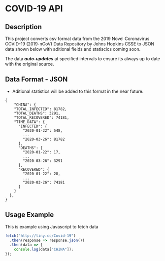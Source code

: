 # COVID-19 API

## Description

This project converts csv format data from the 2019 Novel Coronavirus COVID-19 (2019-nCoV) Data Repository by Johns Hopkins CSSE to JSON data shown below with aditional fields and statiscics coming soon.

The data ***auto-updates*** at specified intervals to ensure its always up to date with the original source.

## Data Format - JSON

- Aditional statistics will be added to this format in the near future.

```YML
{
    "CHINA": {
    "TOTAL_INFECTED": 81782,
    "TOTAL_DEATHS": 3291,
    "TOTAL_RECOVERED": 74181,
    "TIME_DATA": {
      "INFECTED": {
        "2020-01-22": 548,
        ...
        "2020-03-26": 81782
      },
      "DEATHS": {
        "2020-01-22": 17,
        ...
        "2020-03-26": 3291
      },
      "RECOVERED": {
        "2020-01-22": 28,
        ...
        "2020-03-26": 74181
      }
    }
  },
}
```

## Usage Example

This is example using Javascript to fetch data

```javascript
fetch("http://tiny.cc/Covid-19")
  .then(response => response.json())
  .then(data => {
    console.log(data["CHINA"]);
});
```